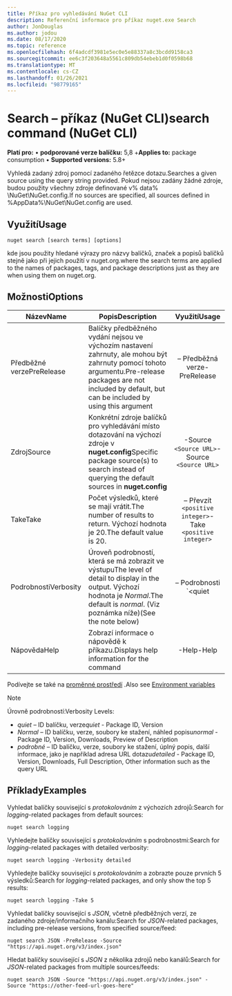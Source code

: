 ```yaml
---
title: Příkaz pro vyhledávání NuGet CLI
description: Referenční informace pro příkaz nuget.exe Search
author: JonDouglas
ms.author: jodou
ms.date: 08/17/2020
ms.topic: reference
ms.openlocfilehash: 6f4adcdf3981e5ec0e5e88337a8c3bcdd9158ca3
ms.sourcegitcommit: ee6c3f203648a5561c809db54ebeb1d0f0598b68
ms.translationtype: MT
ms.contentlocale: cs-CZ
ms.lasthandoff: 01/26/2021
ms.locfileid: "98779165"
---
```

# <a name="search-command-nuget-cli"></a><span data-ttu-id="d8657-103">Search – příkaz (NuGet CLI)</span><span class="sxs-lookup"><span data-stu-id="d8657-103">search command (NuGet CLI)</span></span>

<span data-ttu-id="d8657-104">**Platí pro:** &bullet; **podporované verze balíčku:** 5,8 +</span><span class="sxs-lookup"><span data-stu-id="d8657-104">**Applies to:** package consumption &bullet; **Supported versions:** 5.8+</span></span>

<span data-ttu-id="d8657-105">Vyhledá zadaný zdroj pomocí zadaného řetězce dotazu.</span><span class="sxs-lookup"><span data-stu-id="d8657-105">Searches a given source using the query string provided.</span></span> <span data-ttu-id="d8657-106">Pokud nejsou zadány žádné zdroje, budou použity všechny zdroje definované v% data% \NuGet\NuGet.config.</span><span class="sxs-lookup"><span data-stu-id="d8657-106">If no sources are specified, all sources defined in %AppData%\NuGet\NuGet.config are used.</span></span>

## <a name="usage"></a><span data-ttu-id="d8657-107">Využití</span><span class="sxs-lookup"><span data-stu-id="d8657-107">Usage</span></span>

```cli
nuget search [search terms] [options]
```

<span data-ttu-id="d8657-108">kde jsou použity hledané výrazy pro názvy balíčků, značek a popisů balíčků stejně jako při jejich použití v nuget.org.</span><span class="sxs-lookup"><span data-stu-id="d8657-108">where the search terms are applied to the names of packages, tags, and package descriptions just as they are when using them on nuget.org.</span></span>

## <a name="options"></a><span data-ttu-id="d8657-109">Možnosti</span><span class="sxs-lookup"><span data-stu-id="d8657-109">Options</span></span>

| <span data-ttu-id="d8657-110">Název</span><span class="sxs-lookup"><span data-stu-id="d8657-110">Name</span></span> | <span data-ttu-id="d8657-111">Popis</span><span class="sxs-lookup"><span data-stu-id="d8657-111">Description</span></span> | <span data-ttu-id="d8657-112">Využití</span><span class="sxs-lookup"><span data-stu-id="d8657-112">Usage</span></span> |
| ---  |     ---     |  :-:  |
| <span data-ttu-id="d8657-113">Předběžné verze</span><span class="sxs-lookup"><span data-stu-id="d8657-113">PreRelease</span></span> | <span data-ttu-id="d8657-114">Balíčky předběžného vydání nejsou ve výchozím nastavení zahrnuty, ale mohou být zahrnuty pomocí tohoto argumentu.</span><span class="sxs-lookup"><span data-stu-id="d8657-114">Pre-release packages are not included by default, but can be included by using this argument</span></span> | <span data-ttu-id="d8657-115">– Předběžná verze</span><span class="sxs-lookup"><span data-stu-id="d8657-115">-PreRelease</span></span> |
| <span data-ttu-id="d8657-116">Zdroj</span><span class="sxs-lookup"><span data-stu-id="d8657-116">Source</span></span> | <span data-ttu-id="d8657-117">Konkrétní zdroje balíčků pro vyhledávání místo dotazování na výchozí zdroje v __nuget.config__</span><span class="sxs-lookup"><span data-stu-id="d8657-117">Specific package source(s) to search instead of querying the default sources in __nuget.config__</span></span> | <span data-ttu-id="d8657-118">-Source `<Source URL>`</span><span class="sxs-lookup"><span data-stu-id="d8657-118">-Source `<Source URL>`</span></span>|
| <span data-ttu-id="d8657-119">Take</span><span class="sxs-lookup"><span data-stu-id="d8657-119">Take</span></span> | <span data-ttu-id="d8657-120">Počet výsledků, které se mají vrátit.</span><span class="sxs-lookup"><span data-stu-id="d8657-120">The number of results to return.</span></span> <span data-ttu-id="d8657-121">Výchozí hodnota je 20.</span><span class="sxs-lookup"><span data-stu-id="d8657-121">The default value is 20.</span></span> | <span data-ttu-id="d8657-122">– Převzít `<positive integer>`</span><span class="sxs-lookup"><span data-stu-id="d8657-122">-Take `<positive integer>`</span></span> |
| <span data-ttu-id="d8657-123">Podrobnosti</span><span class="sxs-lookup"><span data-stu-id="d8657-123">Verbosity</span></span> | <span data-ttu-id="d8657-124">Úroveň podrobností, která se má zobrazit ve výstupu</span><span class="sxs-lookup"><span data-stu-id="d8657-124">The level of detail to display in the output.</span></span> <span data-ttu-id="d8657-125">Výchozí hodnota je _Normal_.</span><span class="sxs-lookup"><span data-stu-id="d8657-125">The default is _normal_.</span></span> <span data-ttu-id="d8657-126">(Viz poznámka níže)</span><span class="sxs-lookup"><span data-stu-id="d8657-126">(See the note below)</span></span>  | <span data-ttu-id="d8657-127">– Podrobnosti `<quiet|normal|detailed>`</span><span class="sxs-lookup"><span data-stu-id="d8657-127">-Verbosity `<quiet|normal|detailed>`</span></span> |
| <span data-ttu-id="d8657-128">Nápověda</span><span class="sxs-lookup"><span data-stu-id="d8657-128">Help</span></span> | <span data-ttu-id="d8657-129">Zobrazí informace o nápovědě k příkazu.</span><span class="sxs-lookup"><span data-stu-id="d8657-129">Displays help information for the command</span></span> | <span data-ttu-id="d8657-130">-Help</span><span class="sxs-lookup"><span data-stu-id="d8657-130">-Help</span></span> |

<span data-ttu-id="d8657-131">Podívejte se také na [proměnné prostředí](cli-ref-environment-variables.md) .</span><span class="sxs-lookup"><span data-stu-id="d8657-131">Also see [Environment variables](cli-ref-environment-variables.md)</span></span>

> [!NOTE] 
> <span data-ttu-id="d8657-132">Úrovně podrobností:</span><span class="sxs-lookup"><span data-stu-id="d8657-132">Verbosity Levels:</span></span>
> * <span data-ttu-id="d8657-133">_quiet_ – ID balíčku, verze</span><span class="sxs-lookup"><span data-stu-id="d8657-133">_quiet_ - Package ID, Version</span></span>
> * <span data-ttu-id="d8657-134">_Normal_ – ID balíčku, verze, soubory ke stažení, náhled popisu</span><span class="sxs-lookup"><span data-stu-id="d8657-134">_normal_ - Package ID, Version, Downloads, Preview of Description</span></span>
> * <span data-ttu-id="d8657-135">_podrobné_ – ID balíčku, verze, soubory ke stažení, úplný popis, další informace, jako je například adresa URL dotazu</span><span class="sxs-lookup"><span data-stu-id="d8657-135">_detailed_ - Package ID, Version, Downloads, Full Description, Other information such as the query URL</span></span>

## <a name="examples"></a><span data-ttu-id="d8657-136">Příklady</span><span class="sxs-lookup"><span data-stu-id="d8657-136">Examples</span></span>

<span data-ttu-id="d8657-137">Vyhledat balíčky související s *protokolováním* z výchozích zdrojů:</span><span class="sxs-lookup"><span data-stu-id="d8657-137">Search for *logging*-related packages from default sources:</span></span>
```
nuget search logging
```
<span data-ttu-id="d8657-138">Vyhledejte balíčky související s *protokolováním* s podrobnostmi:</span><span class="sxs-lookup"><span data-stu-id="d8657-138">Search for *logging*-related packages with detailed verbosity:</span></span>
```
nuget search logging -Verbosity detailed
```
<span data-ttu-id="d8657-139">Vyhledejte balíčky související s *protokolováním* a zobrazte pouze prvních 5 výsledků:</span><span class="sxs-lookup"><span data-stu-id="d8657-139">Search for *logging*-related packages, and only show the top 5 results:</span></span>
```
nuget search logging -Take 5
```
<span data-ttu-id="d8657-140">Vyhledat balíčky související s *JSON*, včetně předběžných verzí, ze zadaného zdroje/informačního kanálu:</span><span class="sxs-lookup"><span data-stu-id="d8657-140">Search for *JSON*-related packages, including pre-release versions, from specified source/feed:</span></span>
```
nuget search JSON -PreRelease -Source "https://api.nuget.org/v3/index.json"
```
<span data-ttu-id="d8657-141">Hledat balíčky související s *JSON* z několika zdrojů nebo kanálů:</span><span class="sxs-lookup"><span data-stu-id="d8657-141">Search for *JSON*-related packages from multiple sources/feeds:</span></span>
```
nuget search JSON -Source "https://api.nuget.org/v3/index.json" -Source "https://other-feed-url-goes-here"
```

